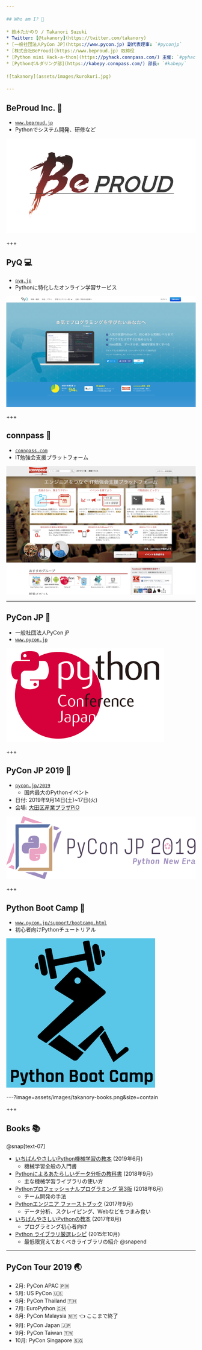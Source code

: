 ```yaml
---

## Who am I? 👤

* 鈴木たかのり / Takanori Suzuki
* Twitter: [@takanory](https://twitter.com/takanory)
* [一般社団法人PyCon JP](https://www.pycon.jp) 副代表理事: `#pyconjp`
* [株式会社BeProud](https://www.beproud.jp) 取締役
* [Python mini Hack-a-thon](https://pyhack.connpass.com/) 主催: `#pyhack`
* [Pythonボルダリング部](https://kabepy.connpass.com/) 部長: `#kabepy`

![takanory](assets/images/kurokuri.jpg)

---
```


## BeProud Inc. 🏢

* [`www.beproud.jp`](https://www.beproud.jp/)
* Pythonでシステム開発、研修など

![BeProud](assets/images/beproud.png)

+++

## PyQ 💻

* [`pyq.jp`](https://pyq.jp/)
* Pythonに特化したオンライン学習サービス

![PyQ](assets/images/pyq.png)

+++

## connpass 🤝

* [`connpass.com`](https://connpass.com/)
* IT勉強会支援プラットフォーム

![connpass](assets/images/connpass.png)

---

## PyCon JP 🐍

* 一般社団法人PyCon jP
* [`www.pycon.jp`](https://www.pycon.jp/)

![PyCon JP](assets/images/pyconjp_logo.png)

+++

## PyCon JP 2019 🎫

* [`pycon.jp/2019`](https://pycon.jp/2019/)
  * 国内最大のPythonイベント
* 日付: 2019年9月14日(土)~17日(火)
* 会場: [大田区産業プラザPiO](https://www.pio-ota.net/)

![PyCon JP 2019](assets/images/pyconjp2019.png)

+++

## Python Boot Camp 🗾

* [`www.pycon.jp/support/bootcamp.html`](https://www.pycon.jp/support/bootcamp.html)
* 初心者向けPythonチュートリアル

![Python Boot Camp](assets/images/python-boot-camp-logo.png)

---?image=assets/images/takanory-books.png&size=contain

+++

## Books 📚

@snap[text-07]
* [いちばんやさしいPython機械学習の教本](https://book.impress.co.jp/books/1118101072) (2019年6月)
  * 機械学習全般の入門書
* [Pythonによるあたらしいデータ分析の教科書](https://www.seshop.com/product/detail/22028) (2018年9月)
  * 主な機械学習ライブラリの使い方
* [Pythonプロフェッショナルプログラミング 第3版](https://www.shuwasystem.co.jp/products/7980html/5382.html) (2018年6月)
  * チーム開発の手法
* [Pythonエンジニア ファーストブック](https://gihyo.jp/book/2017/978-4-7741-9222-2) (2017年9月)
  * データ分析、スクレイピング、Webなどをつまみ食い
* [いちばんやさしいPythonの教本](https://book.impress.co.jp/books/1116101151) (2017年8月)
  * プログラミング初心者向け
* [Python ライブラリ厳選レシピ](https://gihyo.jp/book/2015/978-4-7741-7707-6) (2015年10月)
  * 最低限覚えておくべきライブラリの紹介
@snapend

---

## PyCon Tour 2019 🌏

* 2月: PyCon APAC 🇵🇭
* 5月: US PyCon 🇺🇸
* 6月: PyCon Thailand 🇹🇭
* 7月: EuroPython 🇨🇭
* 8月: PyCon Malaysia 🇲🇾 👈 ここまで終了
* 9月: PyCon Japan 🇯🇵
* 9月: PyCon Taiwan 🇹🇼
* 10月: PyCon Singapore 🇸🇬
